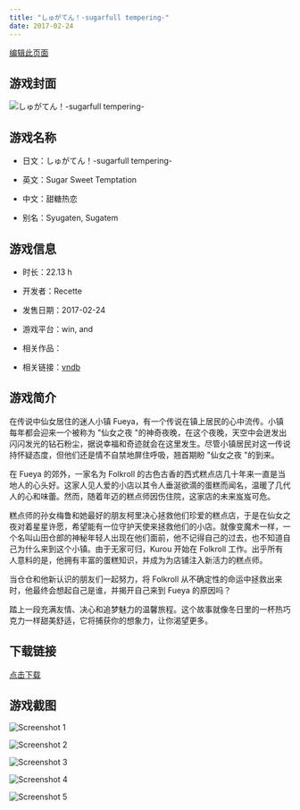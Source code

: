 ```yaml
---
title: "しゅがてん！-sugarfull tempering-"
date: 2017-02-24
---
```

[编辑此页面](https://github.com/ACG-3/ADV3-source/blob/main/source/_posts/games/%E3%81%97%E3%82%85%E3%81%8C%E3%81%A6%E3%82%93%EF%BC%81-sugarfull%20tempering-.md)

## 游戏封面

![しゅがてん！-sugarfull tempering-](https%3A//pan.timero.xyz/onedrive/img_lib_001/%E3%81%97%E3%82%85%E3%81%8C%E3%81%A6%E3%82%93%EF%BC%81-sugarfull%20tempering-_cover.avif)


## 游戏名称

- 日文：しゅがてん！-sugarfull tempering-
- 英文：Sugar Sweet Temptation
- 中文：甜糖热恋

- 别名：Syugaten, Sugatem


## 游戏信息

- 时长：22.13 h
- 开发者：Recette
- 发售日期：2017-02-24
- 游戏平台：win, and
- 相关作品：

- 相关链接：[vndb](https://vndb.org/v20196)


## 游戏简介

在传说中仙女居住的迷人小镇 Fueya，有一个传说在镇上居民的心中流传。小镇每年都会迎来一个被称为 "仙女之夜 "的神奇夜晚，在这个夜晚，天空中会迸发出闪闪发光的钻石粉尘，据说幸福和奇迹就会在这里发生。尽管小镇居民对这一传说持怀疑态度，但他们还是情不自禁地屏住呼吸，翘首期盼 "仙女之夜 "的到来。

在 Fueya 的郊外，一家名为 Folkroll 的古色古香的西式糕点店几十年来一直是当地人的心头好。这家人见人爱的小店以其令人垂涎欲滴的蛋糕而闻名，温暖了几代人的心和味蕾。然而，随着年迈的糕点师因伤住院，这家店的未来岌岌可危。

糕点师的孙女梅鲁和她最好的朋友柯里决心拯救他们珍爱的糕点店，于是在仙女之夜对着星星许愿，希望能有一位守护天使来拯救他们的小店。就像变魔术一样，一个名叫山田仓郎的神秘年轻人出现在他们面前，他不记得自己的过去，也不知道自己为什么来到这个小镇。由于无家可归，Kurou 开始在 Folkroll 工作。出乎所有人意料的是，他拥有丰富的蛋糕知识，并成为为店铺注入新活力的糕点师。

当仓仓和他新认识的朋友们一起努力，将 Folkroll 从不确定性的命运中拯救出来时，他最终会想起自己是谁，并揭开自己来到 Fueya 的原因吗？

踏上一段充满友情、决心和追梦魅力的温馨旅程。这个故事就像冬日里的一杯热巧克力一样甜美舒适，它将捕获你的想象力，让你渴望更多。




## 下载链接

[点击下载](https://pan.timero.xyz/onedrive/adv_lib_001/%E3%81%97%E3%82%85%E3%81%8C%E3%81%A6%E3%82%93%EF%BC%81-sugarfull%20tempering-)


## 游戏截图


![Screenshot 1](https%3A//pan.timero.xyz/onedrive/img_lib_001/%E3%81%97%E3%82%85%E3%81%8C%E3%81%A6%E3%82%93%EF%BC%81-sugarfull%20tempering-_Screenshot_1.avif)

![Screenshot 2](https%3A//pan.timero.xyz/onedrive/img_lib_001/%E3%81%97%E3%82%85%E3%81%8C%E3%81%A6%E3%82%93%EF%BC%81-sugarfull%20tempering-_Screenshot_2.avif)

![Screenshot 3](https%3A//pan.timero.xyz/onedrive/img_lib_001/%E3%81%97%E3%82%85%E3%81%8C%E3%81%A6%E3%82%93%EF%BC%81-sugarfull%20tempering-_Screenshot_3.avif)

![Screenshot 4](https%3A//pan.timero.xyz/onedrive/img_lib_001/%E3%81%97%E3%82%85%E3%81%8C%E3%81%A6%E3%82%93%EF%BC%81-sugarfull%20tempering-_Screenshot_4.avif)

![Screenshot 5](https%3A//pan.timero.xyz/onedrive/img_lib_001/%E3%81%97%E3%82%85%E3%81%8C%E3%81%A6%E3%82%93%EF%BC%81-sugarfull%20tempering-_Screenshot_5.avif)

